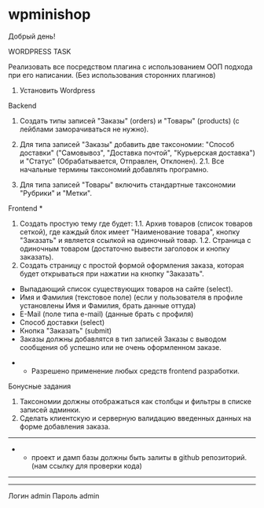 # wpminishop

Добрый день!


WORDPRESS TASK

Реализовать все посредством плагина с использованием ООП подхода при его написании.
(Без использования сторонних плагинов)

1. Установить Wordpress


Backend

1. Создать типы записей "Заказы" (orders) и "Товары" (products) (с лейблами заморачиваться не нужно).

2. Для типа записей "Заказы" добавить две таксономии: "Способ доставки" ("Самовывоз", "Доставка почтой", "Курьерская доставка") и "Статус"
 (Обрабатывается, Отправлен, Отклонен).
2.1. Все начальные термины таксономий добавлять програмно.
3. Для типа записей "Товары" включить стандартные таксономии "Рубрики" и "Метки".

Frontend *

1. Создать простую тему где будет:
1.1. Архив товаров (список товаров сеткой), где каждый блок имеет "Наименование товара", кнопку "Заказать" и является ссылкой на одиночный товар.
1.2. Страница с одиночным товаром (достаточно вывести заголовок и кнопку заказать).
2. Создать страницу с простой формой оформления заказа, которая будет открываться при нажатии на кнопку "Заказать".
- Выпадающий список существующих товаров на сайте (select).
- Имя и Фамилия (текстовое поле) (если у пользователя в профиле установлены Имя и Фамилия, брать данные оттуда)
- E-Mail (поле типа e-mail) (данные брать с профиля)
- Способ доставки (select)
- Кнопка "Заказать" (submit)
- Заказы должны добавлятся в тип записей Заказы с выводом сообщения об успешно или не очень оформленном заказе.

* - Разрешено применение любых средств frontend разработки.

Бонусные задания

1. Таксономии должны отображаться как столбцы и фильтры в списке записей админки.
2. Сделать клиентскую и серверную валидацию введенных данных на форме добавления заказа.
_______________________________________________________

* - проект и дамп базы должны быть залиты в github репозиторий. (нам ссылку для проверки кода)


----------------------------------------------------------
----------------------------------------------------------
Логин admin
Пароль admin
